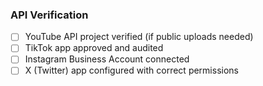 ### API Verification
- [ ] YouTube API project verified (if public uploads needed)
- [ ] TikTok app approved and audited
- [ ] Instagram Business Account connected
- [ ] X (Twitter) app configured with correct permissions
